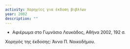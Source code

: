 ```yaml
---
activity: Χορηγίες για έκδοση βιβλίων
year: 2002
description: ""
---
```


- Αφιέρωμα στο Γυμνάσιο Λευκάδος, Αθήνα 2002, 192 σ.

Χορηγός της έκδοσης: Άννα Π. Νοικοδήμου.

